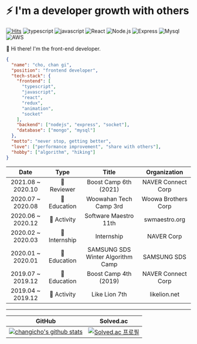 # ⚡️ I'm a developer growth with others

[![Hits](https://hits.seeyoufarm.com/api/count/incr/badge.svg?url=https%3A%2F%2Fgithub.com%2Fchangicho%2Fhit-counter&count_bg=%2379C83D&title_bg=%23555555&icon=github.svg&icon_color=%23E7E7E7&title=hits&edge_flat=false)](https://hits.seeyoufarm.com)
![typescript](https://img.shields.io/badge/-TypeScript-007ACC?&logo=TypeScript&logoColor=white)
![javascript](https://img.shields.io/badge/-JavaScript-F7E01C?&logo=JavaScript&logoColor=white)
![React](https://img.shields.io/badge/-React-61DAFB?&logo=react&logoColor=white)
![Node.js](https://img.shields.io/badge/-Node.js-339933?&logo=Node.js&logoColor=white)
![Express](https://img.shields.io/badge/-Express-191919?&logo=Node.js&logoColor=white)
![Mysql](https://img.shields.io/badge/-MySQL-4479A1?&logo=MySQL&logoColor=white)
![AWS](https://img.shields.io/badge/-AWS-232F3E?&logo=Amazon-AWS&logoColor=white)

🎨 Hi there! I'm the front-end developer.

```JSON
{
  "name": "cho, chan gi",
  "position": "frontend developer",
  "tech-stack": {
    "frontend": [
      "typescript",
      "javascript",
      "react",
      "redux",
      "animation",
      "socket"
    ],
    "backend": ["nodejs", "express", "socket"],
    "database": ["mongo", "mysql"]
  },
  "motto": "never stop, getting better",
  "love": ["performance improvement", "share with others"],
  "hobby": ["algorithm", "hiking"]
}
```

|       Date        |     Type      |               Title               |    Organization     |
| :---------------: | :-----------: | :-------------------------------: | :-----------------: |
| 2021.08 ~ 2020.10 |  👀 Reviewer  |       Boost Camp 6th (2021)       | NAVER Connect Corp  |
| 2020.07 ~ 2020.08 | 📝 Education  |      Woowahan Tech Camp 3rd       | Woowa Brothers Corp |
| 2020.06 ~ 2020.12 |  🤝 Activity  |       Software Maestro 11th       |    swmaestro.org    |
| 2020.02 ~ 2020.03 | 💼 Internship |            Internship             |     NAVER Corp      |
| 2020.01 ~ 2020.01 | 📝 Education  | SAMSUNG SDS Winter Algorithm Camp |     SAMSUNG SDS     |
| 2019.07 ~ 2019.12 | 📝 Education  |       Boost Camp 4th (2019)       | NAVER Connect Corp  |
| 2019.04 ~ 2019.12 |  🤝 Activity  |           Like Lion 7th           |    likelion.net     |

---

|                                                                              GitHub                                                                               |                                                 Solved.ac                                                  |
| :---------------------------------------------------------------------------------------------------------------------------------------------------------------: | :--------------------------------------------------------------------------------------------------------: |
| [![changicho's github stats](https://github-readme-stats.vercel.app/api?username=changicho&theme=tokyonight)](https://github.com/anuraghazra/github-readme-stats) | [![Solved.ac 프로필](http://mazassumnida.wtf/api/generate_badge?boj=eunuch74)](https://solved.ac/eunuch74) |

